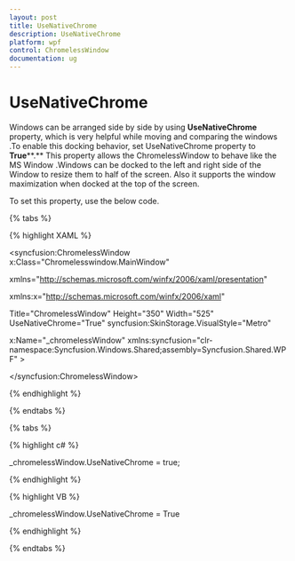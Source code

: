```yaml
---
layout: post
title: UseNativeChrome
description: UseNativeChrome
platform: wpf
control: ChromelessWindow
documentation: ug
---
```

# UseNativeChrome

Windows can be arranged side by side by using **UseNativeChrome** property, which is very helpful while moving and comparing the windows .To enable this docking behavior, set UseNativeChrome property to **True****.** This property allows the ChromelessWindow to behave like the MS Window .Windows can be docked to the left and right side of the Window to resize them to half of the screen. Also it supports the window maximization when docked at the top of the screen.

To set this property, use the below code.

{% tabs %}

{% highlight XAML %}

<syncfusion:ChromelessWindow x:Class="Chromelesswindow.MainWindow"

xmlns="http://schemas.microsoft.com/winfx/2006/xaml/presentation"

xmlns:x="http://schemas.microsoft.com/winfx/2006/xaml"

Title="ChromelessWindow" Height="350" Width="525"  UseNativeChrome="True"   syncfusion:SkinStorage.VisualStyle="Metro" 

x:Name="_chromelessWindow" xmlns:syncfusion="clr-namespace:Syncfusion.Windows.Shared;assembly=Syncfusion.Shared.WPF"  >

</syncfusion:ChromelessWindow>


{% endhighlight %}

{% endtabs %}

{% tabs %}

{% highlight c# %}

_chromelessWindow.UseNativeChrome = true;

{% endhighlight %}

{% highlight VB %}

_chromelessWindow.UseNativeChrome = True

{% endhighlight %}

{% endtabs %}
